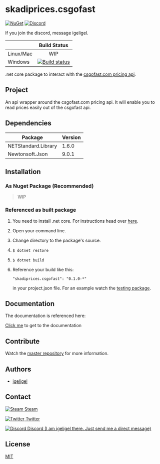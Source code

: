 # skadiprices.csgofast

[![NuGet](https://img.shields.io/nuget/v/skadiprices.csgofast.svg)](https://www.nuget.org/packages/skadiprices.csgofast/0.1.0)
[![Discord](https://img.shields.io/badge/discord-join%20chat-blue.svg)](https://discord.gg/0i5X3oDHJbDUsiGC)

If you join the discord, message igeligel.

|               | Build Status  | 
| ------------- |:-------------:| 
| Linux/Mac     | WIP           | 
| Windows       | [![Build status](https://ci.appveyor.com/api/projects/status/37o4mjjhds93tgha?svg=true)](https://ci.appveyor.com/project/igeligel/skadiprices-csgofast) |

.net core package to interact with the [csgofast.com pricing api](https://api.csgofast.com/sih/all).

## Project
An api wrapper around the csgofast.com pricing api.
It will enable you to read prices easily out of the csgofast api.

## Dependencies

| Package             | Version     | 
| ------------------- |-------------| 
| NETStandard.Library | 1.6.0       |
| Newtonsoft.Json     | 9.0.1       |

## Installation

### As Nuget Package (Recommended)

> WIP

### Referenced as built package
1. You need to install .net core. For instructions head over [here](https://www.microsoft.com/net/core).
2. Open your command line.
3. Change directory to the package's source.
4. 
   ```
   $ dotnet restore
   ```
5. 
   ```
   $ dotnet build
   ```
6. Reference your build like this:

   ```
   "skadiprices.csgofast": "0.1.0-*"
   ```

   in your project.json file. For an example watch the [testing package](https://github.com/igeligel/skadiprices.csgofast/tree/master/src/skadiprices.csgofast.test).

## Documentation
The documentation is referenced here:

[Click me](https://github.com/igeligel/skadiprices.csgofast/blob/master/documentation/public.md) to get to the documentation


## Contribute
Watch the [master repository](https://github.com/igeligel/skadisteam) for more information.

## Authors
- [igeligel](https://github.com/igeligel)

## Contact
[![Steam](https://raw.githubusercontent.com/encharm/Font-Awesome-SVG-PNG/master/black/png/16/steam-square.png "Steam Account") Steam](http://steamcommunity.com/profiles/76561198028630048/)

[![Twitter](https://raw.githubusercontent.com/encharm/Font-Awesome-SVG-PNG/master/black/png/16/twitter.png "Twitter") Twitter](https://twitter.com/kevinpeters_)

[![Discord](http://i.imgur.com/wlwOQpl.png "Discord") Discord (I am igeligel there. Just send me a direct message)](https://discord.gg/0i5X3oDHJbDUsiGC)

## License
[MIT](https://github.com/igeligel/skadiprices.csgofast/blob/master/LICENSE)
